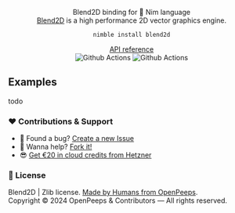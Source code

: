 <p align="center">
  Blend2D binding for 👑 Nim language<br>
  <a href="https://github.com/blend2d/blend2d">Blend2D</a> is a high performance 2D vector graphics engine.
</p>

<p align="center">
  <code>nimble install blend2d</code>
</p>

<p align="center">
  <a href="https://github.com/">API reference</a><br>
  <img src="https://github.com/openpeeps/blend2d-nim/workflows/test/badge.svg" alt="Github Actions">  <img src="https://github.com/openpeeps/blend2d-nim/workflows/docs/badge.svg" alt="Github Actions">
</p>

## Examples
todo

### ❤ Contributions & Support
- 🐛 Found a bug? [Create a new Issue](https://github.com/openpeeps/blend2d-nim/issues)
- 👋 Wanna help? [Fork it!](https://github.com/openpeeps/blend2d-nim/fork)
- 😎 [Get €20 in cloud credits from Hetzner](https://hetzner.cloud/?ref=Hm0mYGM9NxZ4)

### 🎩 License
Blend2D | Zlib license. [Made by Humans from OpenPeeps](https://github.com/openpeeps).<br>
Copyright &copy; 2024 OpenPeeps & Contributors &mdash; All rights reserved.
